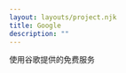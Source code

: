 ```yaml
---
layout: layouts/project.njk
title: Google
description: ""
---
```

<script async src="https://cse.google.com/cse.js?cx=651950e4eea6042f7">
</script>
<div class="gcse-searchresults-only"></div>

使用谷歌提供的免费服务